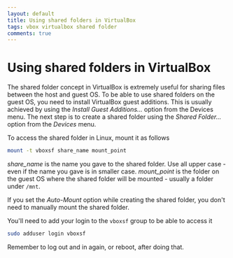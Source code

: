 ```yaml
---
layout: default
title: Using shared folders in VirtualBox
tags: vbox virtualbox shared folder
comments: true
---
```

# Using shared folders in VirtualBox

The shared folder concept in VirtualBox is extremely useful for sharing files between the host and guest OS. To be able to use shared folders on the guest OS, you need to install VirtualBox guest additions. This is usually achieved by using the _Install Guest Additions..._ option from the Devices menu. The next step is to create a shared folder using the _Shared Folder..._ option from the _Devices_ menu.

To access the shared folder in Linux, mount it as follows

```bash
mount -t vboxsf share_name mount_point
```

_share_name_ is the name you gave to the shared folder. Use all upper case - even if the name you gave is in smaller case. _mount_point_ is the folder on the guest OS where the shared folder will be mounted - usually a folder under `/mnt`.

If you set the _Auto-Mount_ option while creating the shared folder, you don't need to manually mount the shared folder.

You'll need to add your login to the `vboxsf` group to be able to access it

```bash
sudo adduser login vboxsf
```

Remember to log out and in again, or reboot, after doing that.
